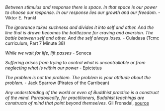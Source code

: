 
*Between stimulus and response there is space. In that space is our power to choose our response. In our response lies our growth and our freedom.* - Viktor E. Frankl


*The ignorance takes suchness and divides it into self and other. And the line that is drawn becomes the battlezone for craving and aversion. The battle between self and other. And the self always loses.* - Culadasa (Tcmc curriculum, Part 7 Minute 38)

*While we wait for life, lift passes* - Seneca

*Suffering arises from trying to control what is uncontrollable or from neglecting what is within our power* - Epictetus

*The problem is not the problem. The problem is your attitude about the problem.* - Jack Sparrow (Pirates of the Carribean)

*Any understanding of the world or even of Buddhist practice is a construct of the mind. Paradoxically, for practitioners, Buddhist teachings are constructs of mind that point beyond themselves.* Gil Fronsdal, [source](htps://www.inquiringmind.com/article/3102_14_fronsdal-when-mindfulness-is-too-much/)